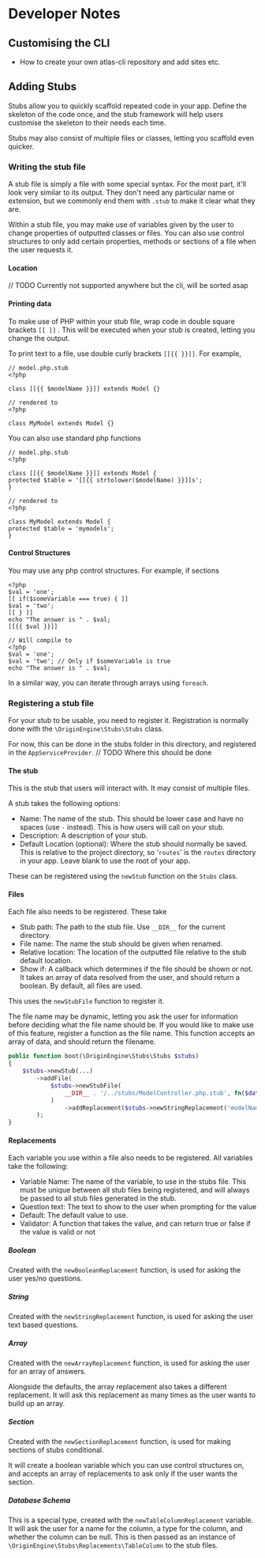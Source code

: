 # Developer Notes

## Customising the CLI

- How to create your own atlas-cli repository and add sites etc.

## Adding Stubs

Stubs allow you to quickly scaffold repeated code in your app. Define the skeleton of the
code once, and the stub framework will help users customise the skeleton to their needs each time.

Stubs may also consist of multiple files or classes, letting you scaffold even quicker.

### Writing the stub file

A stub file is simply a file with some special syntax. For the most part, it'll look very similar to its output.
They don't need any particular name or extension, but we commonly end them with `.stub` to make it clear what they are.

Within a stub file, you may make use of variables given by the user to change properties of
outputted classes or files. You can also use control structures to only add certain properties, methods or sections of a file
when the user requests it.

#### Location
// TODO
Currently not supported anywhere but the cli, will be sorted asap

#### Printing data

To make use of PHP within your stub file, wrap code in double square brackets `[[ ]]` .
This will be executed when your stub is created, letting you change the output.

To print text to a file, use double curly brackets `[[{{ }}]]`. For example,

```
// model.php.stub
<?php

class [[{{ $modelName }}]] extends Model {}

// rendered to
<?php

class MyModel extends Model {}
```

You can also use standard php functions

```
// model.php.stub
<?php

class [[{{ $modelName }}]] extends Model {
protected $table = '[[{{ strtolower($modelName) }}]]s';
}

// rendered to
<?php

class MyModel extends Model {
protected $table = 'mymodels';
}
```

#### Control Structures

You may use any php control structures. For example, if sections

```
<?php
$val = 'one';
[[ if($someVariable === true) { ]]
$val = 'two';
[[ } ]]
echo "The answer is " . $val;
[[{{ $val }}]]

// Will compile to
<?php
$val = 'one';
$val = 'two'; // Only if $someVariable is true
echo "The answer is " . $val;
```

In a similar way, you can iterate through arrays using `foreach`.

### Registering a stub file

For your stub to be usable, you need to register it. Registration is normally done with the `\OriginEngine\Stubs\Stubs` class.

For now, this can be done in the stubs folder in this directory, and registered in the `AppServiceProvider`.
// TODO Where this should be done

#### The stub

This is the stub that users will interact with. It may consist of multiple files.

A stub takes the following options:
- Name: The name of the stub. This should be lower case and have no spaces (use `-` instead). This is how users will call on your stub.
- Description: A description of your stub.
- Default Location (optional): Where the stub should normally be saved. This is relative to the project directory,
so '`routes`' is the `routes` directory in your app. Leave blank to use the root of your app.

These can be registered using the `newStub` function on the `Stubs` class.

#### Files

Each file also needs to be registered. These take
- Stub path: The path to the stub file. Use `__DIR__` for the current directory.
- File name: The name the stub should be given when renamed.
- Relative location: The location of the outputted file relative to the stub default location.
- Show if: A callback which determines if the file should be shown or not. It takes an array of
data resolved from the user, and should return a boolean. By default, all files are used.

This uses the `newStubFile` function to register it.

The file name may be dynamic, letting you ask the user for information before deciding what the file name should be. If you
would like to make use of this feature, register a function as the file name. This function accepts an array of data, and
should return the filename.

```php
public function boot(\OriginEngine\Stubs\Stubs $stubs)
{
    $stubs->newStub(...)
        ->addFile(
            $stubs->newStubFile(
                __DIR__ . '/../stubs/ModelController.php.stub', fn($data) => sprintf('%sController.php', $data['modelName']), 'app/Models'
            )
                ->addReplacement($stubs->newStringReplacement('modelName', 'What is the name of the model?'))
        );
}
```

#### Replacements

Each variable you use within a file also needs to be registered. All variables take the following:
- Variable Name: The name of the variable, to use in the stubs file. This must be unique between all stub files being registered, and will always
be passed to all stub files generated in the stub.
- Question text: The text to show to the user when prompting for the value
- Default: The default value to use.
- Validator: A function that takes the value, and can return true or false if the value is valid or not

##### Boolean
Created with the `newBooleanReplacement` function, is used for asking the user yes/no questions.

##### String
Created with the `newStringReplacement` function, is used for asking the user text based questions.

##### Array
Created with the `newArrayReplacement` function, is used for asking the user for an array of answers.

Alongside the defaults, the array replacement also takes a different replacement. It will ask this replacement
as many times as the user wants to build up an array.

##### Section
Created with the `newSectionReplacement` function, is used for making sections of stubs conditional.

It will create a boolean variable which you can use control structures on, and accepts an
array of replacements to ask only if the user wants the section.

##### Database Schema
This is a special type, created with the `newTableColumnReplacement` variable. It will ask the user for a name for the
column, a type for the column, and whether the column can be null. This is then passed as an instance of `\OriginEngine\Stubs\Replacements\TableColumn` to the stub files.
